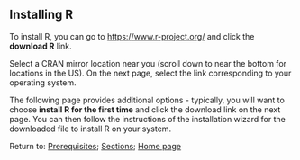 ## Installing R

To install R, you can go to <https://www.r-project.org/> and click the **download R** link.


Select a CRAN mirror location near you (scroll down to near the bottom for locations in the US). On the next page, select the link corresponding to your operating system.


The following page provides additional options - typically, you will want to choose **install R for the first time** and click the download link on the next page. You can then follow the instructions of the installation wizard for the downloaded file to install R on your system.

Return to:
[Prerequisites](C01_P000_Prerequisites.md);
[Sections](C00_P002_Chapters.md);
[Home page](https://rettopnivek.github.io/R_training/)
